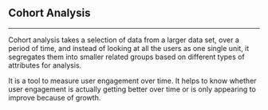 ## Cohort Analysis
-------------
Cohort analysis takes a selection of data from a larger data set, over a period of time, and instead of looking at all the users as one single unit, it segregates them into smaller related groups based on different types of attributes for analysis.

It is a tool to measure user engagement over time. It helps to know whether user engagement is actually getting better over time or is only appearing to improve because of growth.
